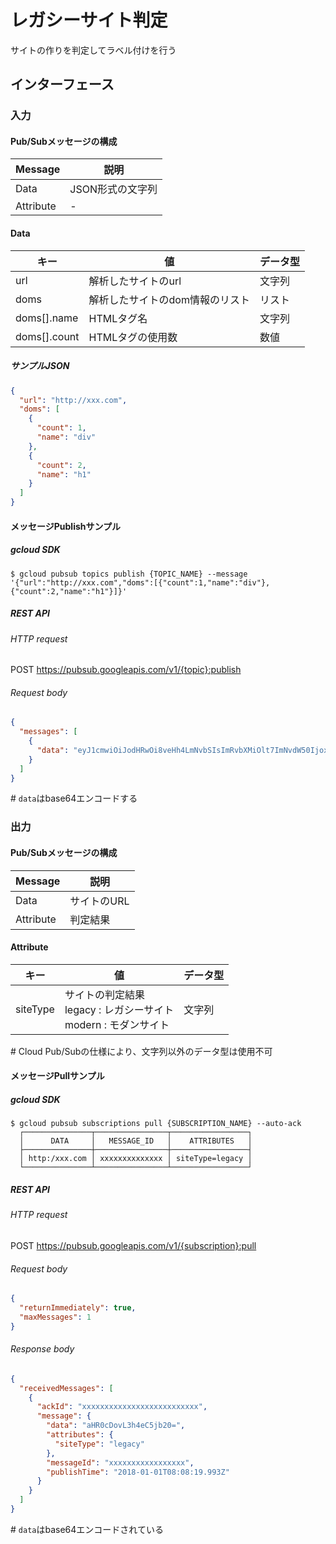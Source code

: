 # レガシーサイト判定
サイトの作りを判定してラベル付けを行う

## インターフェース
### 入力
#### Pub/Subメッセージの構成
| Message   | 説明             |
| ---       | ---              |
| Data      | JSON形式の文字列 |
| Attribute | -                |

#### Data
| キー         | 値                              | データ型 |
| ---          | ---                             | ---      |
| url          | 解析したサイトのurl             | 文字列   |
| doms         | 解析したサイトのdom情報のリスト | リスト   |
| doms[].name  | HTMLタグ名                      | 文字列   |
| doms[].count | HTMLタグの使用数                | 数値     |

##### サンプルJSON
```json
{
  "url": "http://xxx.com",
  "doms": [
    {
      "count": 1,
      "name": "div"
    },
    {
      "count": 2,
      "name": "h1"
    }
  ]
}
```

#### メッセージPublishサンプル
##### gcloud SDK
```console
$ gcloud pubsub topics publish {TOPIC_NAME} --message '{"url":"http://xxx.com","doms":[{"count":1,"name":"div"},{"count":2,"name":"h1"}]}'
```

##### REST API
###### HTTP request
POST https://pubsub.googleapis.com/v1/{topic}:publish

###### Request body
```json
{
  "messages": [
    {
      "data": "eyJ1cmwiOiJodHRwOi8veHh4LmNvbSIsImRvbXMiOlt7ImNvdW50IjoxLCJuYW1lIjoiZGl2In0seyJjb3VudCI6MiwibmFtZSI6ImgxIn1dfQo="
    }
  ]
}
```

\# `data`はbase64エンコードする


### 出力
#### Pub/Subメッセージの構成
| Message   | 説明        |
| ---       | ---         |
| Data      | サイトのURL |
| Attribute | 判定結果    |

#### Attribute
| キー     | 値                                                                   | データ型 |
| ---      | ---                                                                  | ---      |
| siteType | サイトの判定結果<br>legacy : レガシーサイト<br>modern : モダンサイト | 文字列   |

\# Cloud Pub/Subの仕様により、文字列以外のデータ型は使用不可

#### メッセージPullサンプル
##### gcloud SDK
```console
$ gcloud pubsub subscriptions pull {SUBSCRIPTION_NAME} --auto-ack
  ┌───────────────┬────────────────┬─────────────────┐
  │      DATA     │   MESSAGE_ID   │    ATTRIBUTES   │
  ├───────────────┼────────────────┼─────────────────┤
  │ http:/xxx.com │ xxxxxxxxxxxxxx │ siteType=legacy │
  └───────────────┴────────────────┴─────────────────┘
```

##### REST API
###### HTTP request
POST https://pubsub.googleapis.com/v1/{subscription}:pull

###### Request body
```json
{
  "returnImmediately": true,
  "maxMessages": 1
}
```

###### Response body
```json
{
  "receivedMessages": [
    {
      "ackId": "xxxxxxxxxxxxxxxxxxxxxxxxxx",
      "message": {
        "data": "aHR0cDovL3h4eC5jb20=",
        "attributes": {
          "siteType": "legacy"
        },
        "messageId": "xxxxxxxxxxxxxxxxx",
        "publishTime": "2018-01-01T08:08:19.993Z"
      }
    }
  ]
}
```

\# `data`はbase64エンコードされている
